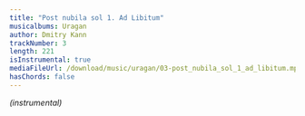 ```yaml
---
title: "Post nubila sol 1. Ad Libitum"
musicalbums: Uragan
author: Dmitry Kann
trackNumber: 3
length: 221
isInstrumental: true
mediaFileUrl: /download/music/uragan/03-post_nubila_sol_1_ad_libitum.mp3
hasChords: false
---
```


*(instrumental)*
